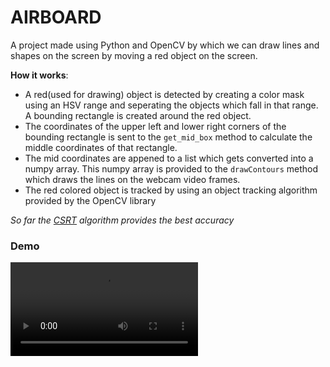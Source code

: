# AIRBOARD

A project made using Python and OpenCV by which we can draw lines and shapes on the screen by moving a red object on the screen.

**How it works**:

- A red(used for drawing) object is detected by creating a color mask using an HSV range and seperating the objects which fall in that range. A bounding rectangle is created around the red object.
- The coordinates of the upper left and lower right corners of the bounding rectangle is sent to the `get_mid_box` method to calculate the middle coordinates of that rectangle.
- The mid coordinates are appened to a list which gets converted into a numpy array. This numpy array is provided to the `drawContours` method which draws the lines on the webcam video frames.
- The red colored object is tracked by using an object tracking algorithm provided by the OpenCV library

*So far the [CSRT](https://arxiv.org/pdf/1611.08461.pdf) algorithm provides the best accuracy*

### Demo

![demo](https://github.com/MashyBasker/bash-scripts/blob/main/demo.mp4)